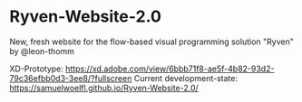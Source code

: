 # Ryven-Website-2.0
New, fresh website for the flow-based visual programming solution "Ryven" by @leon-thomm

XD-Prototype: https://xd.adobe.com/view/6bbb71f8-ae5f-4b82-93d2-79c36efbb0d3-3ee8/?fullscreen
Current development-state: https://samuelwoelfl.github.io/Ryven-Website-2.0/
